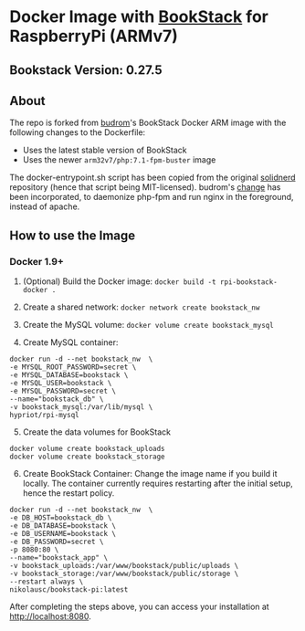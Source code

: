 # Docker Image with [BookStack](https://github.com/BookStackApp/BookStack) for RaspberryPi (ARMv7)

## Bookstack Version: 0.27.5

## About

The repo is forked from [budrom](https://github.com/budrom/docker-rpi-bookstack)'s BookStack Docker ARM image 
with the following changes to the Dockerfile:
* Uses the latest stable version of BookStack
* Uses the newer `arm32v7/php:7.1-fpm-buster` image

The docker-entrypoint.sh script has been copied from the original [solidnerd](https://github.com/solidnerd/docker-bookstack)
repository (hence that script being MIT-licensed). budrom's [change](https://github.com/budrom/docker-rpi-bookstack/commit/cbc1cb43a9b31a85304224ba00677cefb2a949d0#diff-60713fb19f6c50a2473835df63ff17f9)
has been incorporated, to daemonize php-fpm and run nginx in the foreground, instead of apache. 

## How to use the Image

### Docker 1.9+
1. (Optional) Build the Docker image:
   `docker build -t rpi-bookstack-docker .`
   
2. Create a shared network:
   `docker network create bookstack_nw`
   
3. Create the MySQL volume:
`docker volume create bookstack_mysql`

4. Create MySQL container:
```
docker run -d --net bookstack_nw  \
-e MYSQL_ROOT_PASSWORD=secret \
-e MYSQL_DATABASE=bookstack \
-e MYSQL_USER=bookstack \
-e MYSQL_PASSWORD=secret \
--name="bookstack_db" \
-v bookstack_mysql:/var/lib/mysql \
hypriot/rpi-mysql
```

5. Create the data volumes for BookStack
```
docker volume create bookstack_uploads
docker volume create bookstack_storage
```

6. Create BookStack Container:
Change the image name if you build it locally. The container currently requires restarting after the initial setup, hence the restart policy.
```
docker run -d --net bookstack_nw  \
-e DB_HOST=bookstack_db \
-e DB_DATABASE=bookstack \
-e DB_USERNAME=bookstack \
-e DB_PASSWORD=secret \
-p 8080:80 \
--name="bookstack_app" \
-v bookstack_uploads:/var/www/bookstack/public/uploads \
-v bookstack_storage:/var/www/bookstack/public/storage \
--restart always \
nikolausc/bookstack-pi:latest
```

After completing the steps above, you can access your installation at [http://localhost:8080](http://localhost:8080).
